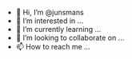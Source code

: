 - 👋 Hi, I’m @junsmans
- 👀 I’m interested in ...
- 🌱 I’m currently learning ...
- 💞️ I’m looking to collaborate on ...
- 📫 How to reach me ...

<!---
junsmans/junsmans is a ✨ special ✨ repository because its `README.md` (this file) appears on your GitHub profile.
You can click the Preview link to take a look at your changes.
--->
